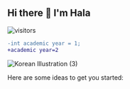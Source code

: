 ## Hi there 👋 I'm Hala
![visitors](https://visitor-badge.laobi.icu/badge?page_id=page.id)

```diff
-int academic year = 1;
+academic year=2
```


![Korean Illustration (3)](https://github.com/Hala-Fawzi-AlQassrawi/Hala-Fawzi-AlQassrawi/assets/172307153/364092c4-fd93-4684-bb15-b8385e9fc9b9)


Here are some ideas to get you started:
<!--
**Hala-Fawzi-AlQassrawi/Hala-Fawzi-AlQassrawi** is a ✨ _special_ ✨ repository because its `README.md` (this file) appears on your GitHub profile.





- 🔭 I’m currently working on ...
- 🌱 I’m currently learning ...
- 👯 I’m looking to collaborate on ...
- 🤔 I’m looking for help with ...
- 💬 Ask me about ...
- 📫 How to reach me: ...
- 😄 Pronouns: ...
- ⚡ Fun fact: ...
-->
